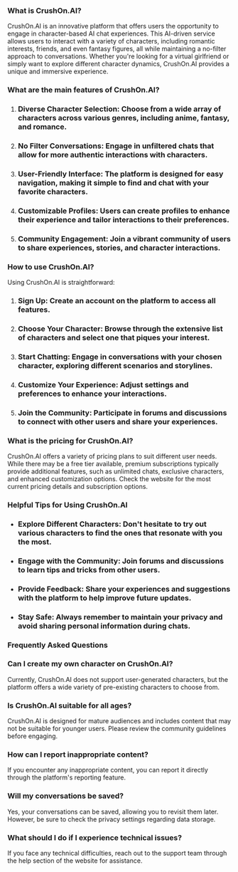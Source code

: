 ### What is CrushOn.AI?

CrushOn.AI is an innovative platform that offers users the opportunity to engage in character-based AI chat experiences. This AI-driven service allows users to interact with a variety of characters, including romantic interests, friends, and even fantasy figures, all while maintaining a no-filter approach to conversations. Whether you're looking for a virtual girlfriend or simply want to explore different character dynamics, CrushOn.AI provides a unique and immersive experience.

### What are the main features of CrushOn.AI?

1. ### Diverse Character Selection: Choose from a wide array of characters across various genres, including anime, fantasy, and romance.
2. ### No Filter Conversations: Engage in unfiltered chats that allow for more authentic interactions with characters.
3. ### User-Friendly Interface: The platform is designed for easy navigation, making it simple to find and chat with your favorite characters.
4. ### Customizable Profiles: Users can create profiles to enhance their experience and tailor interactions to their preferences.
5. ### Community Engagement: Join a vibrant community of users to share experiences, stories, and character interactions.

### How to use CrushOn.AI?

Using CrushOn.AI is straightforward:

1. ### Sign Up: Create an account on the platform to access all features.
2. ### Choose Your Character: Browse through the extensive list of characters and select one that piques your interest.
3. ### Start Chatting: Engage in conversations with your chosen character, exploring different scenarios and storylines.
4. ### Customize Your Experience: Adjust settings and preferences to enhance your interactions.
5. ### Join the Community: Participate in forums and discussions to connect with other users and share your experiences.

### What is the pricing for CrushOn.AI?

CrushOn.AI offers a variety of pricing plans to suit different user needs. While there may be a free tier available, premium subscriptions typically provide additional features, such as unlimited chats, exclusive characters, and enhanced customization options. Check the website for the most current pricing details and subscription options.

### Helpful Tips for Using CrushOn.AI

- ### Explore Different Characters: Don't hesitate to try out various characters to find the ones that resonate with you the most.
- ### Engage with the Community: Join forums and discussions to learn tips and tricks from other users.
- ### Provide Feedback: Share your experiences and suggestions with the platform to help improve future updates.
- ### Stay Safe: Always remember to maintain your privacy and avoid sharing personal information during chats.

### Frequently Asked Questions

### Can I create my own character on CrushOn.AI?  
Currently, CrushOn.AI does not support user-generated characters, but the platform offers a wide variety of pre-existing characters to choose from.

### Is CrushOn.AI suitable for all ages?  
CrushOn.AI is designed for mature audiences and includes content that may not be suitable for younger users. Please review the community guidelines before engaging.

### How can I report inappropriate content?  
If you encounter any inappropriate content, you can report it directly through the platform's reporting feature.

### Will my conversations be saved?  
Yes, your conversations can be saved, allowing you to revisit them later. However, be sure to check the privacy settings regarding data storage.

### What should I do if I experience technical issues?  
If you face any technical difficulties, reach out to the support team through the help section of the website for assistance.